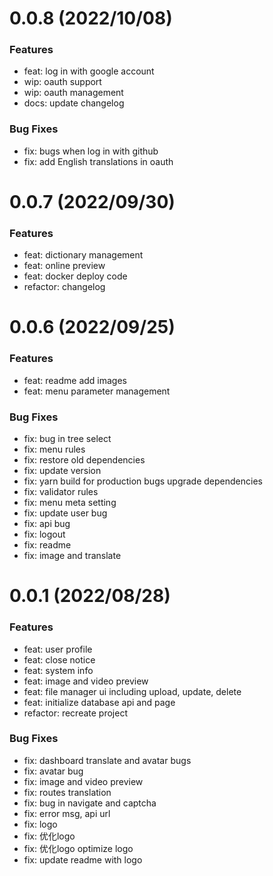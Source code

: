 # 0.0.8 (2022/10/08)

### Features

- feat: log in with google account
- wip: oauth support
- wip: oauth management
- docs: update changelog

### Bug Fixes

- fix: bugs when log in with github
- fix: add English translations in oauth

# 0.0.7 (2022/09/30)

### Features

- feat: dictionary management
- feat: online preview
- feat: docker deploy code
- refactor: changelog

# 0.0.6 (2022/09/25)

### Features

- feat: readme add images
- feat: menu parameter management

### Bug Fixes

- fix: bug in tree select
- fix: menu rules
- fix: restore old dependencies
- fix: update version
- fix: yarn build for production bugs upgrade dependencies
- fix: validator rules
- fix: menu meta setting
- fix: update user bug
- fix: api bug
- fix: logout
- fix: readme
- fix: image and translate

# 0.0.1 (2022/08/28)

### Features

- feat: user profile
- feat: close notice
- feat: system info
- feat: image and video preview
- feat: file manager ui including upload, update, delete
- feat: initialize database api and page
- refactor: recreate project

### Bug Fixes

- fix: dashboard translate and avatar bugs
- fix: avatar bug
- fix: image and video preview
- fix: routes translation
- fix: bug in navigate and captcha
- fix: error msg, api url
- fix: logo
- fix: 优化logo
- fix: 优化logo  optimize logo
- fix: update readme with logo
